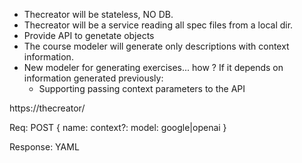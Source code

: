 - Thecreator will be stateless, NO DB.
- Thecreator will be a service reading all spec files from a local dir.
- Provide API to genetate objects
- The course modeler will generate only descriptions with context information.
- New modeler for generating exercises... how ? If it depends on information generated previously:
  - Supporting passing context parameters to the API


https://thecreator/

Req:
POST
{
  name: <string>
  context?:<object>
  model: google|openai
}

Response:
YAML